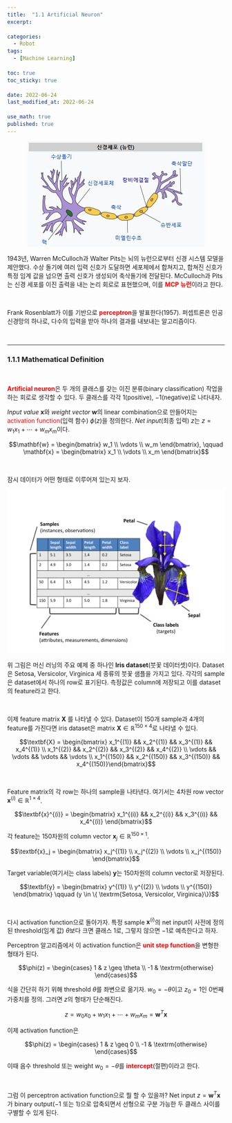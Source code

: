 ```yaml
---
title:  "1.1 Artificial Neuron"
excerpt: 

categories:
  - Robot
tags:
  - [Machine Learning]

toc: true
toc_sticky: true
 
date: 2022-06-24
last_modified_at: 2022-06-24

use_math: true
published: true
---
```


<p align="center"><img src="/assets/image/machine_learning/ch1/1.1.png" width="" height="" title="" alt=""><br/></p>

1943년, Warren McCulloch과 Walter Pits는 뇌의 뉴런으로부터 신경 시스템 모델을 제안했다. 수상 돌기에 여러 입력 신호가 도달하면 세포체에서 합쳐지고, 합쳐진 신호가 특정 임계 값을 넘으면 출력 신호가 생성되어 축삭돌기에 전달된다. McCulloch과 Pits는 신경 세포를 이진 출력을 내는 논리 회로로 표현했으며, 이를 <span style="color:red">**MCP 뉴런**</span>이라고 한다.

<br>

Frank Rosenblatt가 이를 기반으로 <span style="color:red">**perceptron**</span>을 발표한다(1957). 퍼셉트론은 인공 신경망의 하나로, 다수의 입력을 받아 하나의 결과를 내보내는 알고리즘이다.

<br>


***

### 1.1.1 Mathematical Definition

<br>

<span style="color:red">**Artificial neuron**</span>은 두 개의 클래스를 갖는 이진 분류(binary classification) 작업을 하는 회로로 생각할 수 있다. 두 클래스를 각각 $1$(positive), $-1$(negative)로 나타내자.

*Input value* $\mathbf{x}$와 *weight vector* $\mathbf{w}$의 linear combination으로 만들어지는 <span style="color:red">activation function</span>(입력 함수) $\phi(z)$을 정의한다. *Net input*(최종 입력) $z$는 $z=w_1x_1+ \cdots +w_mx_m$이다.

$$\mathbf{w} = \begin{bmatrix} w_1 \\ \vdots \\ w_m \end{bmatrix}, \qquad \mathbf{x} = \begin{bmatrix} x_1 \\ \vdots \\ x_m \end{bmatrix}$$

<br>

잠시 데이터가 어떤 형태로 이루어져 있는지 보자.

<p align="center"><img src="/assets/image/machine_learning/ch1/1.2.png" width="" height="" title="" alt=""><br/></p>

위 그림은 머신 러닝의 주요 예제 중 하나인 **Iris dataset**(붓꽃 데이터셋)이다. Dataset은 Setosa, Versicolor, Virginica 세 종류의 붓꽃 샘플을 가지고 있다. 각각의 sample은 dataset에서 하나의 row로 표기된다. 측정값은 column에 저장되고 이를 dataset의 feature라고 한다.

<br>

이제 feature matrix $\textbf{X}$ 를 나타낼 수 있다. Dataset이 150개 sample과 4개의 feature를 가진다면 iris dataset은 matrix $\textbf{X} \in \mathbb{R}^{150 \times 4}$로 나타낼 수 있다.

$$\textbf{X} = \begin{bmatrix} x_1^{(1)} && x_2^{(1)} && x_3^{(1)} && x_4^{(1)} \\ x_1^{(2)} && x_2^{(2)} && x_3^{(2)} && x_4^{(2)} \\ \vdots && \vdots && \vdots && \vdots \\ x_1^{(150)} && x_2^{(150)} && x_3^{(150)} && x_4^{(150)}\end{bmatrix}$$

<br>

Feature matrix의 각 row는 하나의 sample을 나타낸다. 여기서는 4차원 row vector $\textbf{x}^{(i)} \in \mathbb{R}^{1 \times 4}$.

$$\textbf{x}^{(i)} = \begin{bmatrix} x_1^{(i)} && x_2^{(i)} && x_3^{(i)} && x_4^{(i)} \end{bmatrix}$$

각 feature는 150차원의 column vector $\textbf{x}_j \in \mathbb{R}^{150 \times 1}$.

$$\textbf{x}_j = \begin{bmatrix} x_j^{(1)} \\ x_j^{(2)} \\ \vdots \\ x_j^{(150)} \end{bmatrix}$$

Target variable(여기서는 class labels) $\textbf{y}$는 150차원의 column vector로 저장된다.

$$\textbf{y} = \begin{bmatrix} y^{(1)} \\ y^{(2)} \\ \vdots \\ y^{(150)} \end{bmatrix} \qquad (y \in \{ \textrm{Setosa, Versicolor, Virginica}\})$$

<br>

다시 activation function으로 돌아가자. 특정 sample $\textbf{x}^{(i)}$의 net input이 사전에 정의된 threshold(임계 값) $\theta$보다 크면 클래스 $1$로, 그렇지 않으면 $-1$로 예측한다고 하자.

Perceptron 알고리즘에서 이 activation function은 <span style="color:red">**unit step function**</span>을 변형한 형태가 된다.

$$\phi(z) = \begin{cases} 1 & z \geq \theta \\ -1 & \textrm{otherwise} \end{cases}$$

식을 간단히 하기 위해 threshold $\theta$를 좌변으로 옮기자. $w_0 = -\theta$이고 $z_0=1$인 $0$번째 가중치를 정의. 그러면 $z$의 형태가 단순해진다.

$$z = w_0x_0 + w_1x_1+ \cdots +w_mx_m = \textbf{w}^T \textbf{x}$$

이제 activation function은

$$\phi(z) = \begin{cases} 1 & z \geq 0 \\ -1 & \textrm{otherwise} \end{cases}$$

이때 음수 threshold 또는 weight $w_0 = -\theta$를 <span style="color:red">**intercept**</span>(절편)이라고 한다.

<br>

그럼 이 perceptron activation function으로 뭘 할 수 있을까? Net input $z = \textbf{w}^T \textbf{x}$가 binary output($-1$ 또는 $1$)으로 압축되면서 선형으로 구분 가능한 두 클래스 사이를 구별할 수 있게 된다.

